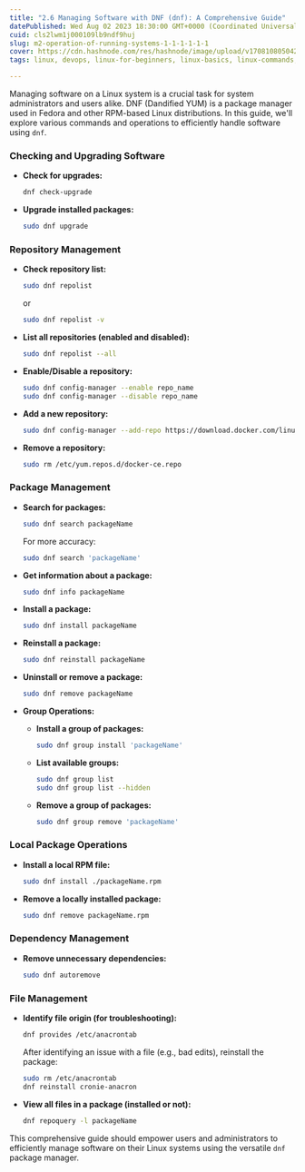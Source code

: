 ```yaml
---
title: "2.6 Managing Software with DNF (dnf): A Comprehensive Guide"
datePublished: Wed Aug 02 2023 18:30:00 GMT+0000 (Coordinated Universal Time)
cuid: cls2lwm1j000109lb9ndf9huj
slug: m2-operation-of-running-systems-1-1-1-1-1-1
cover: https://cdn.hashnode.com/res/hashnode/image/upload/v1708108050425/62e9f85b-d3ae-4f05-b8a7-3ca280866deb.png
tags: linux, devops, linux-for-beginners, linux-basics, linux-commands, 90daysofdevops, shubhamlondhe, trainwithshubham

---
```


Managing software on a Linux system is a crucial task for system administrators and users alike. DNF (Dandified YUM) is a package manager used in Fedora and other RPM-based Linux distributions. In this guide, we'll explore various commands and operations to efficiently handle software using `dnf`.

### Checking and Upgrading Software

* **Check for upgrades:**
    
    ```bash
    dnf check-upgrade
    ```
    
* **Upgrade installed packages:**
    
    ```bash
    sudo dnf upgrade
    ```
    

### Repository Management

* **Check repository list:**
    
    ```bash
    sudo dnf repolist
    ```
    
    or
    
    ```bash
    sudo dnf repolist -v
    ```
    
* **List all repositories (enabled and disabled):**
    
    ```bash
    sudo dnf repolist --all
    ```
    
* **Enable/Disable a repository:**
    
    ```bash
    sudo dnf config-manager --enable repo_name
    sudo dnf config-manager --disable repo_name
    ```
    
* **Add a new repository:**
    
    ```bash
    sudo dnf config-manager --add-repo https://download.docker.com/linux/centos/docker-ce.repo
    ```
    
* **Remove a repository:**
    
    ```bash
    sudo rm /etc/yum.repos.d/docker-ce.repo
    ```
    

### Package Management

* **Search for packages:**
    
    ```bash
    sudo dnf search packageName
    ```
    
    For more accuracy:
    
    ```bash
    sudo dnf search 'packageName'
    ```
    
* **Get information about a package:**
    
    ```bash
    sudo dnf info packageName
    ```
    
* **Install a package:**
    
    ```bash
    sudo dnf install packageName
    ```
    
* **Reinstall a package:**
    
    ```bash
    sudo dnf reinstall packageName
    ```
    
* **Uninstall or remove a package:**
    
    ```bash
    sudo dnf remove packageName
    ```
    
* **Group Operations:**
    
    * **Install a group of packages:**
        
        ```bash
        sudo dnf group install 'packageName'
        ```
        
    * **List available groups:**
        
        ```bash
        sudo dnf group list
        sudo dnf group list --hidden
        ```
        
    * **Remove a group of packages:**
        
        ```bash
        sudo dnf group remove 'packageName'
        ```
        

### Local Package Operations

* **Install a local RPM file:**
    
    ```bash
    sudo dnf install ./packageName.rpm
    ```
    
* **Remove a locally installed package:**
    
    ```bash
    sudo dnf remove packageName.rpm
    ```
    

### Dependency Management

* **Remove unnecessary dependencies:**
    
    ```bash
    sudo dnf autoremove
    ```
    

### File Management

* **Identify file origin (for troubleshooting):**
    
    ```bash
    dnf provides /etc/anacrontab
    ```
    
    After identifying an issue with a file (e.g., bad edits), reinstall the package:
    
    ```bash
    sudo rm /etc/anacrontab
    dnf reinstall cronie-anacron
    ```
    
* **View all files in a package (installed or not):**
    
    ```bash
    dnf repoquery -l packageName
    ```
    

This comprehensive guide should empower users and administrators to efficiently manage software on their Linux systems using the versatile `dnf` package manager.